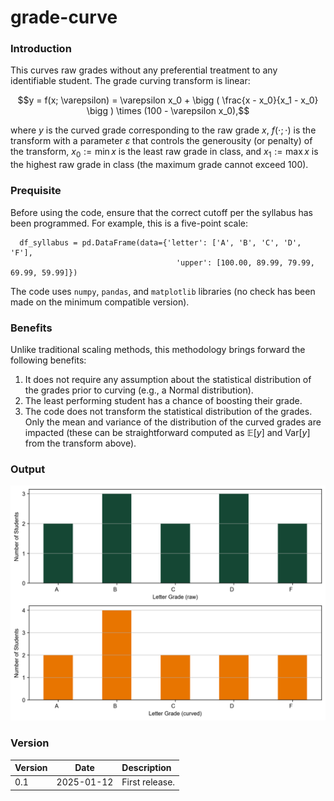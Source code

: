 # grade-curve

### Introduction
This curves raw grades without any preferential treatment to any identifiable student.  The grade curving transform is linear:

$$y = f(x; \varepsilon) = \varepsilon x_0 + \bigg ( \frac{x - x_0}{x_1 - x_0} \bigg ) \times (100 - \varepsilon x_0),$$

where $y$ is the curved grade corresponding to the raw grade $x$, $f(\cdot; \cdot)$ is the transform with a parameter $\varepsilon$ that controls the generousity (or penalty) of the transform, $x_0 := \min x$ is the least raw grade in class, and $x_1 := \max x$ is the highest raw grade in class (the maximum grade cannot exceed $100$).

### Prequisite
Before using the code, ensure that the correct cutoff per the syllabus has been programmed.  For example, this is a five-point scale:
```
  df_syllabus = pd.DataFrame(data={'letter': ['A', 'B', 'C', 'D', 'F'],
                                     'upper': [100.00, 89.99, 79.99, 69.99, 59.99]})
```

The code uses `numpy`, `pandas`, and `matplotlib` libraries (no check has been made on the minimum compatible version).

### Benefits
Unlike traditional scaling methods, this methodology brings forward the following benefits:

1. It does not require any assumption about the statistical distribution of the grades prior to curving (e.g., a Normal distribution).
2. The least performing student has a chance of boosting their grade.
3.  The code does not transform the statistical distribution of the grades.  Only the mean and variance of the distribution of the curved grades are impacted (these can be straightforward computed as $\mathbb{E}[y]$ and $\text{Var}[y]$ from the transform above).

### Output
![](https://github.com/farismismar/grade-curve/blob/main/plot.png)

### Version
Version | Date | Description
| ------------- |:-------------:| :-----|
| 0.1      | 2025-01-12 | First release. |
